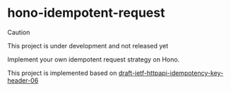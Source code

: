 # hono-idempotent-request

> [!CAUTION]
> This project is under development and not released yet

Implement your own idempotent request strategy on Hono.

This project is implemented based on [draft-ietf-httpapi-idempotency-key-header-06](https://datatracker.ietf.org/doc/html/draft-ietf-httpapi-idempotency-key-header-06)
